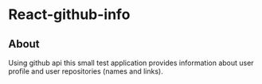 # React-github-info

## About 
Using github api this small test application provides information about user profile and user repositories (names and links).

